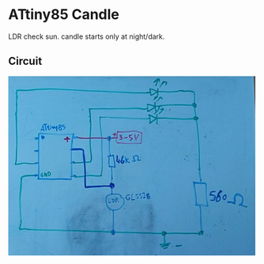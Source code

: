 # ATtiny85 Candle

LDR check sun. candle starts only at night/dark.

## Circuit

![Circuit](circuit.jpg)
